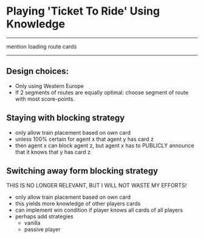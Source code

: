 # Playing 'Ticket To Ride' Using Knowledge
***
mention loading route cards

*** 
## Design choices:
- Only using Western Europe
- If 2 segments of routes are equally optimal: choose segment of route with most score-points.

## Staying with blocking strategy
- only allow train placement based on own card
- unless 100% certain for agent x that agent y has card z
- then agent x can block agent z, but agent x has to PUBLICLY announce that it knows that y has card z 

## Switching away form blocking strategy
THIS IS NO LONGER RELEVANT, BUT I WILL NOT WASTE MY EFFORTS!
- only allow train placement based on own card
- this yields more knowledge of other players cards
- can implement win condition if player knows all cards of all players
- perhaps add strategies
  - vanilla
  - passive player
